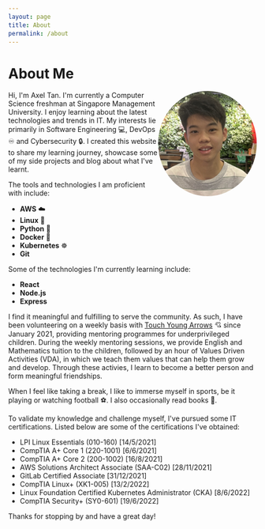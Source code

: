 ```yaml
---
layout: page
title: About
permalink: /about
---
```


# About Me

<img src="/assets/me.jpeg" alt="pic" width="200" align=right style="border-radius:50%"/>

Hi, I'm Axel Tan. I'm currently a Computer Science freshman at Singapore Management University. I enjoy learning about the latest technologies and trends in IT. My interests lie primarily in Software Engineering 💻, DevOps ♾️ and Cybersecurity 🔒. I created this website to share my learning journey, showcase some of my side projects and blog about what I've learnt.

The tools and technologies I am proficient with include:

- **AWS** ☁️
- **Linux** 🐧
- **Python** 🐍
- **Docker** 🚢
- **Kubernetes** ☸️
- **Git** 

Some of the technologies I'm currently learning include:

- **React**
- **Node.js**
- **Express**

I find it meaningful and fulfilling to serve the community. As such, I have been volunteering on a weekly basis with [Touch Young Arrows](https://www.touch.org.sg/about-touch/our-services/touch-young-arrows-homepage) 💘 since January 2021, providing mentoring programmes for underprivileged children. During the weekly mentoring sessions, we provide English and Mathematics tuition to the children, followed by an hour of Values Driven Activities (VDA), in which we teach them values that can help them grow and develop. Through these activies, I learn to become a better person and form meaningful friendships.

When I feel like taking a break, I like to immerse myself in sports, be it playing or watching football ⚽. I also occasionally read books 📖.

To validate my knowledge and challenge myself, I've pursued some IT certifications. Listed below are some of the certifications I've obtained:
- LPI Linux Essentials (010-160) \[14/5/2021\]
- CompTIA A+ Core 1 (220-1001) \[6/6/2021\]
- CompTIA A+ Core 2 (200-1002) \[16/8/2021\]
- AWS Solutions Architect Associate (SAA-C02) \[28/11/2021\]
- GitLab Certified Associate \[31/12/2021\]
- CompTIA Linux+ (XK1-005) \[13/2/2022\]
- Linux Foundation Certified Kubernetes Administrator (CKA) \[8/6/2022\]
- CompTIA Security+ (SY0-601) \[19/6/2022\]

Thanks for stopping by and have a great day!